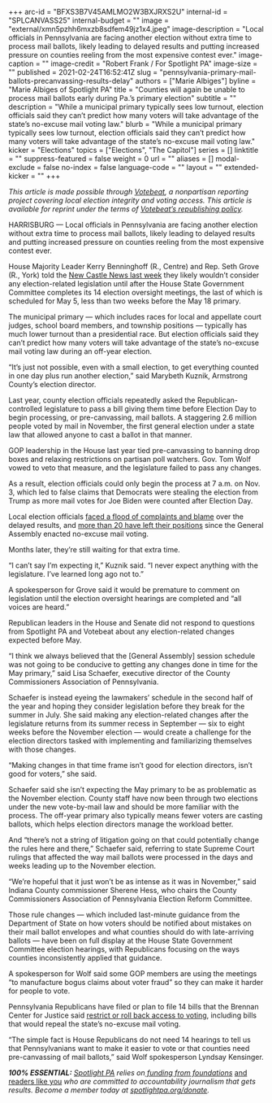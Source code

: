 +++
arc-id = "BFXS3B7V45AMLMO2W3BXJRXS2U"
internal-id = "SPLCANVASS25"
internal-budget = ""
image = "external/xmn5pzhh6mxzb8sdfem49jz1x4.jpeg"
image-description = "Local officials in Pennsylvania are facing another election without extra time to process mail ballots, likely leading to delayed results and putting increased pressure on counties reeling from the most expensive contest ever."
image-caption = ""
image-credit = "Robert Frank / For Spotlight PA"
image-size = ""
published = 2021-02-24T16:52:41Z
slug = "pennsylvania-primary-mail-ballots-precanvassing-results-delay"
authors = ["Marie Albiges"]
byline = "Marie Albiges of Spotlight PA"
title = "Counties will again be unable to process mail ballots early during Pa.’s primary election"
subtitle = ""
description = "While a municipal primary typically sees low turnout, election officials said they can’t predict how many voters will take advantage of the state’s no-excuse mail voting law."
blurb = "While a municipal primary typically sees low turnout, election officials said they can’t predict how many voters will take advantage of the state’s no-excuse mail voting law."
kicker = "Elections"
topics = ["Elections", "The Capitol"]
series = []
linktitle = ""
suppress-featured = false
weight = 0
url = ""
aliases = []
modal-exclude = false
no-index = false
language-code = ""
layout = ""
extended-kicker = ""
+++

<i>This article is made possible through </i><a href="http://votebeat.org/"><i>Votebeat</i></a><i>, a nonpartisan reporting project covering local election integrity and voting access. This article is available for reprint under the terms of </i><a href="https://www.votebeat.org/pages/republishing"><i>Votebeat’s republishing policy</i></a><i>.</i>

HARRISBURG — Local officials in Pennsylvania are facing another election without extra time to process mail ballots, likely leading to delayed results and putting increased pressure on counties reeling from the most expensive contest ever.

House Majority Leader Kerry Benninghoff (R., Centre) and Rep. Seth Grove (R., York) told the <a href="https://www.ncnewsonline.com/news/local_news/pa-republicans-pushing-bills-to-roll-back-election-changes/article_1cabe605-2da7-5ab5-9dbc-a015dfd87dfc.html">New Castle News last week</a> they likely wouldn’t consider any election-related legislation until after the House State Government Committee completes its 14 election oversight meetings, the last of which is scheduled for May 5, less than two weeks before the May 18 primary.

The municipal primary — which includes races for local and appellate court judges, school board members, and township positions — typically has much lower turnout than a presidential race. But election officials said they can’t predict how many voters will take advantage of the state’s no-excuse mail voting law during an off-year election.

“It’s just not possible, even with a small election, to get everything counted in one day plus run another election,” said Marybeth Kuznik, Armstrong County’s election director.

<script src="https://lesspage.com/embed.js" async></script><div data-spl-embed-version="1" data-spl-src="https://lesspage.com/embeds/newsletter/"></div>

Last year, county election officials repeatedly asked the Republican-controlled legislature to pass a bill giving them time before Election Day to begin processing, or pre-canvassing, mail ballots. A staggering 2.6 million people voted by mail in November, the first general election under a state law that allowed anyone to cast a ballot in that manner.

GOP leadership in the House last year tied pre-canvassing to banning drop boxes and relaxing restrictions on partisan poll watchers. Gov. Tom Wolf vowed to veto that measure, and the legislature failed to pass any changes.

As a result, election officials could only begin the process at 7 a.m. on Nov. 3, which led to false claims that Democrats were stealing the election from Trump as more mail votes for Joe Biden were counted after Election Day.

Local election officials <a href="https://lesspage.com/news/2020/12/pennsylvania-election-2020-officials-retiring-nightmare/">faced a flood of complaints and blame</a> over the delayed results, and <a href="https://lesspage.com/news/2020/12/pennsylvania-election-2020-officials-retiring-nightmare/">more than 20 have left their positions</a> since the General Assembly enacted no-excuse mail voting.

Months later, they’re still waiting for that extra time.

“I can’t say I’m expecting it,” Kuznik said. “I never expect anything with the legislature. I’ve learned long ago not to.”

A spokesperson for Grove said it would be premature to comment on legislation until the election oversight hearings are completed and “all voices are heard.”

Republican leaders in the House and Senate did not respond to questions from Spotlight PA and Votebeat about any election-related changes expected before May.

“I think we always believed that the [General Assembly] session schedule was not going to be conducive to getting any changes done in time for the May primary,” said Lisa Schaefer, executive director of the County Commissioners Association of Pennsylvania.

Schaefer is instead eyeing the lawmakers’ schedule in the second half of the year and hoping they consider legislation before they break for the summer in July. She said making any election-related changes after the legislature returns from its summer recess in September — six to eight weeks before the November election — would create a challenge for the election directors tasked with implementing and familiarizing themselves with those changes.

“Making changes in that time frame isn’t good for election directors, isn’t good for voters,” she said.

Schaefer said she isn’t expecting the May primary to be as problematic as the November election. County staff have now been through two elections under the new vote-by-mail law and should be more familiar with the process. The off-year primary also typically means fewer voters are casting ballots, which helps election directors manage the workload better.

And “there’s not a string of litigation going on that could potentially change the rules here and there,” Schaefer said, referring to state Supreme Court rulings that affected the way mail ballots were processed in the days and weeks leading up to the November election.

“We’re hopeful that it just won’t be as intense as it was in November,” said Indiana County commissioner Sherene Hess, who chairs the County Commissioners Association of Pennsylvania Election Reform Committee.

<script src="https://lesspage.com/embed.js" async></script><div data-spl-embed-version="1" data-spl-src="https://lesspage.com/embeds/donate/?teaser_text=If%20you%20learned%20something%20from%20this%20report%2C%20pay%20it%20forward%20and%20become%20a%20member%20of%20Spotlight%20PA%20so%20someone%20else%20can%20in%20the%20future.&cta_text=CLICK%20TO%20CONTRIBUTE&eyebrow_text=WHILE%20YOU'RE%20HERE..."></div>

Those rule changes — which included last-minute guidance from the Department of State on how voters should be notified about mistakes on their mail ballot envelopes and what counties should do with late-arriving ballots — have been on full display at the House State Government Committee election hearings, with Republicans focusing on the ways counties inconsistently applied that guidance.

A spokesperson for Wolf said some GOP members are using the meetings “to manufacture bogus claims about voter fraud” so they can make it harder for people to vote.

Pennsylvania Republicans have filed or plan to file 14 bills that the Brennan Center for Justice said <a href="https://www.brennancenter.org/our-work/research-reports/voting-laws-roundup-february-2021">restrict or roll back access to voting</a>, including bills that would repeal the state’s no-excuse mail voting.

“The simple fact is House Republicans do not need 14 hearings to tell us that Pennsylvanians want to make it easier to vote or that counties need pre-canvassing of mail ballots,” said Wolf spokesperson Lyndsay Kensinger.

<i><b>100% ESSENTIAL:</b></i><i> </i><a href="https://lesspage.com/"><i>Spotlight PA</i></a><i> relies on</i><a href="https://lesspage.com/support"><i> funding from foundations</i></a><i> </i><a href="https://lesspage.com/support">and readers like you</a><i> who are committed to accountability journalism that gets results. Become a member today at </i><a href="http://checkout.fundjournalism.org/memberform?org_id=spotlightpa&campaign=701f4000000TVuIAAW"><i>spotlightpa.org/donate</i></a><i>.</i>

